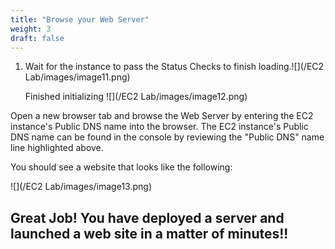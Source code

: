 ```yaml
---
title: "Browse your Web Server"
weight: 3
draft: false
---
```


1.  Wait for the instance to pass the Status Checks to finish
    loading.![](/EC2 Lab/images/image11.png)
    
    Finished initializing
    ![](/EC2 Lab/images/image12.png)

Open a new browser tab and browse the Web Server by entering the EC2 instance's Public DNS name into the browser. The EC2 instance's Public DNS name can be found in the console by reviewing the "Public DNS" name line highlighted above.

You should see a website that looks like the following:

![](/EC2 Lab/images/image13.png)

Great Job! You have deployed a server and launched a web site in a matter of minutes!!
--------------------------------------------------------------------------------------

